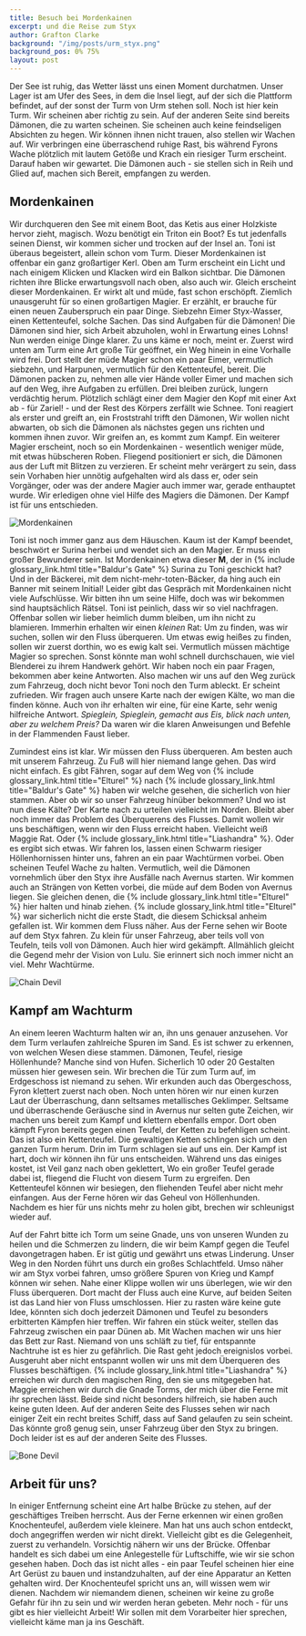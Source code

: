 ```yaml
---
title: Besuch bei Mordenkainen
excerpt: und die Reise zum Styx
author: Grafton Clarke
background: "/img/posts/urm_styx.png"
background_pos: 0% 75%
layout: post
---
```


Der See ist ruhig, das Wetter lässt uns einen Moment durchatmen. Unser Lager ist
am Ufer des Sees, in dem die Insel liegt, auf der sich die Plattform befindet,
auf der sonst der Turm von Urm stehen soll. Noch ist hier kein Turm. Wir
scheinen aber richtig zu sein. Auf der anderen Seite sind bereits Dämonen, die
zu warten scheinen. Sie scheinen auch keine feindseligen Absichten zu hegen. Wir
können ihnen nicht trauen, also stellen wir Wachen auf. Wir verbringen eine
überraschend ruhige Rast, bis während Fyrons Wache plötzlich mit lautem Getöße
und Krach ein riesiger Turm erscheint. Darauf haben wir gewartet. Die Dämonen
auch - sie stellen sich in Reih und Glied auf, machen sich Bereit, empfangen zu
werden.

## Mordenkainen

Wir durchqueren den See mit einem Boot, das Ketis aus einer Holzkiste hervor
zieht, magisch. Wozu benötigt ein Triton ein Boot? Es tut jedenfalls seinen
Dienst, wir kommen sicher und trocken auf der Insel an. Toni ist überaus
begeistert, allein schon vom Turm. Dieser Mordenkainen ist offenbar ein ganz
großartiger Kerl. Oben am Turm erscheint ein Licht und nach einigem Klicken und
Klacken wird ein Balkon sichtbar. Die Dämonen richten ihre Blicke erwartungsvoll
nach oben, also auch wir. Gleich erscheint dieser Mordenkainen. Er wirkt alt und
müde, fast schon erschöpft. Ziemlich unausgeruht für so einen großartigen
Magier. Er erzählt, er brauche für einen neuen Zauberspruch ein paar Dinge.
Siebzehn Eimer Styx-Wasser, einen Kettenteufel, solche Sachen. Das sind Aufgaben
für die Dämonen! Die Dämonen sind hier, sich Arbeit abzuholen, wohl in Erwartung
eines Lohns! Nun werden einige Dinge klarer. Zu uns käme er noch, meint er.
Zuerst wird unten am Turm eine Art große Tür geöffnet, ein Weg hinein in eine
Vorhalle wird frei. Dort stellt der müde Magier schon ein paar Eimer, vermutlich
siebzehn, und Harpunen, vermutlich für den Kettenteufel, bereit. Die Dämonen
packen zu, nehmen alle vier Hände voller Eimer und machen sich auf den Weg, ihre
Aufgaben zu erfüllen. Drei bleiben zurück, lungern verdächtig herum. Plötzlich
schlägt einer dem Magier den Kopf mit einer Axt ab - für Zariel! - und der Rest
des Körpers zerfällt wie Schnee. Toni reagiert als erster und greift an, ein
Froststrahl trifft den Dämonen, Wir wollen nicht abwarten, ob sich die Dämonen
als nächstes gegen uns richten und kommen ihnen zuvor. Wir greifen an, es kommt
zum Kampf. Ein weiterer Magier erscheint, noch so ein Mordenkainen - wesentlich
weniger müde, mit etwas hübscheren Roben. Fliegend positioniert er sich, die
Dämonen aus der Luft mit Blitzen zu verzieren. Er scheint mehr verärgert zu
sein, dass sein Vorhaben hier unnötig aufgehalten wird als dass er, oder sein
Vorgänger, oder was der andere Magier auch immer war, gerade enthauptet wurde.
Wir erledigen ohne viel Hilfe des Magiers die Dämonen. Der Kampf ist für uns
entschieden.

![Mordenkainen](/img/posts/mordenkainen.png)

Toni ist noch immer ganz aus dem Häuschen. Kaum ist der Kampf beendet, beschwört
er Surina herbei und wendet sich an den Magier. Er  muss ein großer Bewunderer
sein. Ist Mordenkainen etwa dieser **M**, der in {% include glossary_link.html title="Baldur's Gate" %} Surina zu Toni
geschickt hat? Und in der Bäckerei, mit dem nicht-mehr-toten-Bäcker, da hing
auch ein Banner mit seinem Initial! Leider gibt das Gespräch mit Mordenkainen
nicht viele Aufschlüsse. Wir bitten ihn um seine Hilfe, doch was wir bekommen
sind hauptsächlich Rätsel. Toni ist peinlich, dass wir so viel nachfragen.
Offenbar sollen wir lieber heimlich dumm bleiben, um ihn nicht zu blamieren.
Immerhin erhalten wir einen *kleinen* Rat: Um zu finden, was wir suchen, sollen
wir den Fluss überqueren. Um etwas ewig heißes zu finden, sollen wir zuerst
dorthin, wo es ewig kalt sei. Vermutlich müssen mächtige Magier so sprechen.
Sonst könnte man wohl schnell durchschauen, wie viel Blenderei zu ihrem Handwerk
gehört. Wir haben noch ein paar Fragen, bekommen aber keine Antworten. Also
machen wir uns auf den Weg zurück zum Fahrzeug, doch nicht bevor Toni noch den
Turm ableckt. Er scheint zufrieden. Wir fragen auch unsere Karte nach der ewigen
Kälte, wo man die finden könne. Auch von ihr erhalten wir eine, für eine Karte,
sehr wenig hilfreiche Antwort. *Spieglein, Spieglein, gemacht aus Eis, blick
nach unten, aber zu welchem Preis?* Da waren wir die klaren Anweisungen und
Befehle in der Flammenden Faust lieber.

Zumindest eins ist klar. Wir müssen den Fluss überqueren. Am besten auch mit
unserem Fahrzeug. Zu Fuß will hier niemand lange gehen. Das wird nicht einfach.
Es gibt Fähren, sogar auf dem Weg von {% include glossary_link.html title="Elturel" %} nach {% include glossary_link.html title="Baldur's Gate" %} haben wir
welche gesehen, die sicherlich von hier stammen. Aber ob wir so unser Fahrzeug
hinüber bekommen? Und wo ist nun diese Kälte? Der Karte nach zu urteilen
vielleicht im Norden. Bleibt aber noch immer das Problem des Überquerens des
Flusses. Damit wollen wir uns beschäftigen, wenn wir den Fluss erreicht haben.
Vielleicht weiß Maggie Rat. Oder {% include glossary_link.html title="Liashandra" %}. Oder es ergibt sich etwas. Wir
fahren los, lassen einen Schwarm riesiger Höllenhornissen hinter uns, fahren an
ein paar Wachtürmen vorbei. Oben scheinen Teufel Wache zu halten. Vermutlich,
weil die Dämonen vornehmlich über den Styx ihre Ausfälle nach Avernus starten.
Wir kommen auch an Strängen von Ketten vorbei, die müde auf dem Boden von
Avernus liegen. Sie gleichen denen, die {% include glossary_link.html title="Elturel" %} hier halten und hinab ziehen.
{% include glossary_link.html title="Elturel" %} war sicherlich nicht die erste Stadt, die diesem Schicksal anheim
gefallen ist. Wir kommen dem Fluss näher. Aus der Ferne sehen wir Boote auf dem
Styx fahren. Zu klein für unser Fahrzeug, aber teils voll von Teufeln, teils
voll von Dämonen. Auch hier wird gekämpft. Allmählich gleicht die Gegend mehr der
Vision von Lulu. Sie erinnert sich noch immer nicht an viel. Mehr Wachtürme.

![Chain Devil](/img/posts/chain_devil.png)

## Kampf am Wachturm

An einem leeren Wachturm halten wir an, ihn uns genauer anzusehen. Vor dem Turm
verlaufen zahlreiche Spuren im Sand. Es ist schwer zu erkennen, von welchen
Wesen diese stammen. Dämonen, Teufel, riesige Höllenhunde? Manche sind von
Hufen. Sicherlich 10 oder 20 Gestalten müssen hier gewesen sein. Wir brechen die
Tür zum Turm auf, im Erdgeschoss ist niemand zu sehen. Wir erkunden auch das
Obergeschoss, Fyron klettert zuerst nach oben. Noch unten hören wir nur einen
kurzen Laut der Überraschung, dann seltsames metallisches Geklimper. Seltsame
und überraschende Geräusche sind in Avernus nur selten gute Zeichen, wir machen
uns bereit zum Kampf und klettern ebenfalls empor. Dort oben kämpft Fyron
bereits gegen einen Teufel, der Ketten zu befehligen scheint. Das ist also ein
Kettenteufel. Die gewaltigen Ketten schlingen sich um den ganzen Turm herum.
Drin im Turm schlagen sie auf uns ein. Der Kampf ist hart, doch wir können ihn
für uns entscheiden. Während uns das einiges kostet, ist Veil ganz nach oben
geklettert, Wo ein großer Teufel gerade dabei ist, fliegend die Flucht von
diesem Turm zu ergreifen. Den Kettenteufel können wir besiegen, den fliehenden
Teufel aber nicht mehr einfangen. Aus der Ferne hören wir das Geheul von
Höllenhunden. Nachdem es hier für uns nichts mehr zu holen gibt, brechen wir
schleunigst wieder auf.

Auf der Fahrt bitte ich Torm um seine Gnade, uns von unseren Wunden zu heilen
und die Schmerzen zu lindern, die wir beim Kampf gegen die Teufel davongetragen
haben. Er ist gütig und gewährt uns etwas Linderung. Unser Weg in den Norden
führt uns durch ein großes Schlachtfeld. Umso näher wir am Styx vorbei fahren,
umso größere Spuren von Krieg und Kampf können wir sehen. Nahe einer Klippe
wollen wir uns überlegen, wie wir den Fluss überqueren. Dort macht der Fluss
auch eine Kurve, auf beiden Seiten ist das Land hier von Fluss umschlossen. Hier
zu rasten wäre keine gute Idee, könnten sich doch jederzeit Dämonen und Teufel
zu besonders erbitterten Kämpfen hier treffen. Wir fahren ein stück weiter,
stellen das Fahrzeug zwischen ein paar Dünen ab. Mit Wachen machen wir uns hier
das Bett zur Rast. Niemand von uns schläft zu tief, für entspannte Nachtruhe ist
es hier zu gefährlich. Die Rast geht jedoch ereignislos vorbei. Ausgeruht aber
nicht entspannt wollen wir uns mit dem Überqueren des Flusses beschäftigen.
{% include glossary_link.html title="Liashandra" %} erreichen wir durch den magischen Ring, den sie uns mitgegeben hat.
Maggie erreichen wir durch die Gnade Torms, der mich über die Ferne mit ihr
sprechen lässt. Beide sind nicht besonders hilfreich, sie haben auch keine guten
Ideen. Auf der anderen Seite des Flusses sehen wir nach einiger Zeit ein recht
breites Schiff, dass auf Sand gelaufen zu sein scheint. Das könnte groß genug
sein, unser Fahrzeug über den Styx zu bringen. Doch leider ist es auf der
anderen Seite des Flusses.

![Bone Devil](/img/posts/bonedevil.png)

## Arbeit für uns?

In einiger Entfernung scheint eine Art halbe Brücke zu stehen, auf der
geschäftiges Treiben herrscht. Aus der Ferne erkennen wir einen großen
Knochenteufel, außerdem viele kleinere. Man hat uns auch schon entdeckt, doch
angegriffen werden wir nicht direkt. Vielleicht gibt es die Gelegenheit, zuerst
zu verhandeln. Vorsichtig nähern wir uns der Brücke. Offenbar handelt es sich
dabei um eine Anlegestelle für Luftschiffe, wie wir sie schon gesehen haben.
Doch das ist nicht alles - ein paar Teufel scheinen hier eine Art Gerüst zu
bauen und instandzuhalten, auf der eine Apparatur an Ketten gehalten wird. Der
Knochenteufel spricht uns an, will wissen wem wir dienen. Nachdem wir niemandem
dienen, scheinen wir keine zu große Gefahr für ihn zu sein und wir werden heran
gebeten. Mehr noch - für uns gibt es hier vielleicht Arbeit! Wir sollen mit dem
Vorarbeiter hier sprechen, vielleicht käme man ja ins Geschäft.
